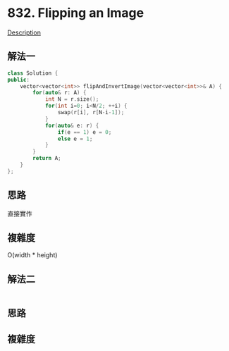 # 832. Flipping an Image

[Description](https://leetcode.com/problems/flipping-an-image/description/)

## 解法一
```C++
class Solution {
public:
    vector<vector<int>> flipAndInvertImage(vector<vector<int>>& A) {
        for(auto& r: A) {
            int N = r.size();
            for(int i=0; i<N/2; ++i) {
                swap(r[i], r[N-i-1]);
            }
            for(auto& e: r) {
                if(e == 1) e = 0;
                else e = 1;
            }
        }
        return A;
    }
};
```

## 思路
直接實作

## 複雜度
O(width * height)

## 解法二
```C++
```
## 思路

## 複雜度